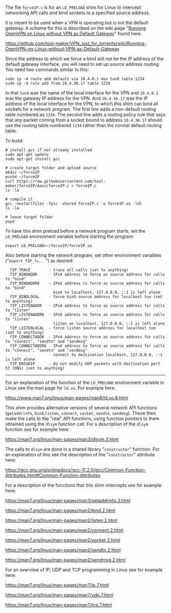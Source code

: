 The file ``forceIP.c`` is for an ``LD_PRELOAD`` shim for Linux to intercept networking API calls and bind sockets to a specified source address.

It is meant to be used when a VPN is operating but is not the default gateway. A scheme for this is described on the wiki page "[Running OpenVPN on Linux without VPN as Default Gateway](https://github.com/tool-maker/VPN_just_for_torrents/wiki/Running-OpenVPN-on-Linux-without-VPN-as-Default-Gateway)" found here:

https://github.com/tool-maker/VPN_just_for_torrents/wiki/Running-OpenVPN-on-Linux-without-VPN-as-Default-Gateway

Since the address to which we force a bind will not be the IP address of the default gateway interface, you will need to set up source address routing. You need two commands similar to this:

```
sudo ip -4 route add default via 10.4.0.1 dev tun0 table 1234
sudo ip -4 rule add from 10.4.36.17 table 1234
```

In that ``tun0`` was the name of the local interface for the VPN and ``10.4.0.1`` was the gateway IP address for the VPN. And ``10.4.36.17`` was the IP address of the local interface for the VPN, to which this shim can bind all sockets for a network program. The first line adds a non-default routing table numbered as ``1234``. The second line adds a routing policy rule that says that any packet coming from a socket bound to address ``10.4.36.17`` should use the routing table numbered ``1234`` rather than the normal default routing table.

To build:

```
# install gcc if not already installed
sudo apt-get update
sudo apt-get install gcc

# create target folder and upload source
mkdir ~/forceIP
pushd ~/forceIP
curl https://raw.githubusercontent.com/tool-maker/forceIP/main/forceIP.c > forceIP.c
ls -la

# compile it
gcc -nostartfiles -fpic -shared forceIP.c -o forceIP.so -ldl
ls -la

# leave target folder
popd
```

To have this shim preload before a network program starts, set the ``LD_PRELOAD`` environment variable before starting the program:

```
export LD_PRELOAD=~/forceIP/forceIP.so
```

Also before starting the network program, set other environment variables ("``export fIP_?=...``") as desired:

```
  fIP_TRACE        - trace all calls (set to anything)
  fIP_BINDADDR     - IPv4 address to force as source address for calls to "bind"
  fIP_BINDADDR6    - IPv6 address to force as source address for calls to "bind"
                     bind to localhost, 127.0.0.0, ::1 is left alone
  fIP_BINDLOCAL    - force bind source address for localhost too (set to anything)
  fIP_LISTENADDR   - IPv4 address to force as source address for calls to "listen"
  fIP_LISTENADDR6  - IPv6 address to force as source address for calls to "listen"
                     listen on localhost, 127.0.0.0, ::1 is left alone
  fIP_LISTENLOCAL  - force listen source address for localhost too (set to anything)
  fIP_CONNECTADDR  - IPv4 address to force as source address for calls to "connect", "sendto" and "sendmsg"
  fIP_CONNECTADDR6 - IPv6 address to force as source address for calls to "connect", "sendto" and "sendmsg"
                     connect to destination localhost, 127.0.0.0, ::1 is left alone
  fIP_DNSSKIP      - do not modify UDP packets with destination port 53 (DNS) (set to anything)
```
***
For an explanation of the function of the ``LD_PRELOAD`` environment variable in Linux see the man page for ``ld.so``. For example here:

https://www.man7.org/linux/man-pages/man8/ld.so.8.html

This shim provides alternative versions of several network API functions (``getaddrinfo``, ``bind``,``listen``, ``connect``, ``socket``, ``sendto``, ``sendmsg``). These then make the calls to the "real" API functions, using function pointers to them obtained using the ``dlsym`` function call. For a description of the ``dlsym`` function see for example here:

https://man7.org/linux/man-pages/man3/dlsym.3.html

The calls to ``dlsym`` are done in a shared library "``constructor``" function. For an explanation of this see the description of the "``constructor``" attribute here:

https://gcc.gnu.org/onlinedocs/gcc-11.2.0/gcc/Common-Function-Attributes.html#Common-Function-Attributes

For a description of the functions that this shim intercepts see for example here:

https://man7.org/linux/man-pages/man3/getaddrinfo.3.html

https://man7.org/linux/man-pages/man2/bind.2.html

https://man7.org/linux/man-pages/man2/listen.2.html

https://man7.org/linux/man-pages/man2/connect.2.html

https://man7.org/linux/man-pages/man2/socket.2.html

https://man7.org/linux/man-pages/man2/sendto.2.html

https://man7.org/linux/man-pages/man2/sendmsg.2.html

For an overview of IP, UDP and TCP programming in Linux see for example here:

https://man7.org/linux/man-pages/man7/ip.7.html

https://man7.org/linux/man-pages/man7/udp.7.html

https://man7.org/linux/man-pages/man7/tcp.7.html
